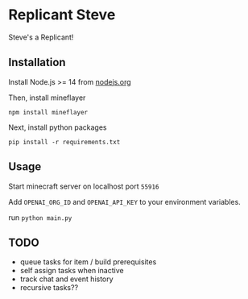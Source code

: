# Replicant Steve

Steve's a Replicant!

## Installation

Install Node.js >= 14 from [nodejs.org](https://nodejs.org/)

Then, install mineflayer
```
npm install mineflayer
```

Next, install python packages
```
pip install -r requirements.txt
```

## Usage

Start minecraft server on localhost port `55916`

Add `OPENAI_ORG_ID` and `OPENAI_API_KEY` to your environment variables.

run `python main.py`

## TODO

- queue tasks for item / build prerequisites
- self assign tasks when inactive
- track chat and event history
- recursive tasks??
  